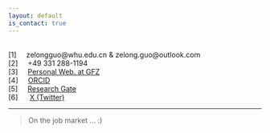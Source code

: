 ```yaml
---
layout: default
is_contact: true
---
```


<br>

<!-- 
1. &#128231;: zelong.guo@gfz-potsdam.de & zelong.guo@outlook.com  
2. &#9742;: +49 331 288-1194  
3. &#127757;: [Personal Web. at GFZ](https://www.gfz-potsdam.de/en/staff/zelong-guo/sec14/)
4. <div itemscope itemtype="https://schema.org/Person"><a itemprop="sameAs" content="https://orcid.org/0000-0001-7064-5961" href="https://orcid.org/0000-0001-7064-5961" target="orcid.widget" rel="me noopener noreferrer" style="vertical-align:top;"><img src="https://orcid.org/sites/default/files/images/orcid_16x16.png" style="width:1em;margin-right:.5em;" alt="ORCID iD icon">https://orcid.org/0000-0001-7064-5961</a></div>
5. [Research Gate](https://www.researchgate.net/profile/Zelong-Guo)  
6. [Twitter](https://twitter.com/zelong_guo)  
-->


<!-- setting it with my fontawesome kit -->
<script src="https://kit.fontawesome.com/c30765c418.js" crossorigin="anonymous"></script>

<div style="text-align: left;">
    [1] &nbsp; <i class="fa-solid fa-envelope fa-1x" style="vertical-align: middle;"></i>&nbsp; zelongguo@whu.edu.cn & zelong.guo@outlook.com  </div>

<div style="text-align: left;">
    [2] &nbsp; <i class="fa-solid fa-phone fa-1x" style="vertical-align: middle;"></i>&nbsp; +49 331 288-1194
</div>

<div style="text-align: left;">
    [3] &nbsp; <i class="fa-solid fa-arrow-up-right-from-square fa-1x" style="vertical-align: middle;"></i>&nbsp; <a href="https://www.gfz-potsdam.de/en/staff/zelong-guo/sec14/">Personal Web. at GFZ</a>
</div>

<div style="text-align: left;">
    [4] &nbsp; <i class="fa-brands fa-orcid fa-1x" style="color: #a6ce39; vertical-align: middle;"></i>&nbsp; <a href="https://orcid.org/0000-0001-7064-5961">ORCID</a>
</div>

<div style="text-align: left;">
    [5] &nbsp; <i class="fa-brands fa-researchgate fa-1x" style="color: #808185; vertical-align: middle;"></i>&nbsp; <a href="https://www.researchgate.net/profile/Zelong-Guo">Research Gate</a>
</div>

<div style="text-align: left;">
    [6] &nbsp;&nbsp; <i class="fa-brands fa-x-twitter fa-1x" style="vertical-align: middle;"></i>&nbsp; <a href="https://twitter.com/zelong_guo">X (Twitter)</a>
</div>

***

<!-- > GFZ German Research Center for Geosciences, Section 1.4    -->
<!-- Telegrafenberg, A17, Room 20.26   -->
<!-- 14473, Potsdam, Germany -->

> On the job market ... :)

<br>
